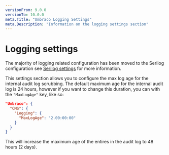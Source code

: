 ```yaml
---
versionFrom: 9.0.0
versionTo: 10.0.0
meta.Title: "Umbraco Logging Settings"
meta.Description: "Information on the logging settings section"
---
```


# Logging settings

The majority of logging related configuration has been moved to the Serilog configuration see [Serilog settings](../Serilog/) for more information.

This settings section allows you to configure the max log age for the internal audit log scrubbing. The default maximum age for the internal audit log is 24 hours, however if you want to change this duration, you can with the `"MaxLogAge"` key, like so:


```json
"Umbraco": {
  "CMS": {
    "Logging": {
      "MaxLogAge": "2.00:00:00"
    }
  }
}
```

This will increase the maximum age of the entires in the audit log to 48 hours (2 days).
